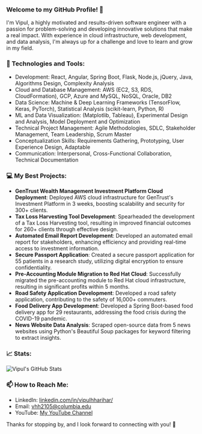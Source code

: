 ### Welcome to my GitHub Profile! 👋

I'm Vipul, a highly motivated and results-driven software engineer with a passion for problem-solving and developing innovative solutions that make a real impact. With experience in cloud infrastructure, web development, and data analysis, I'm always up for a challenge and love to learn and grow in my field.

### 🔧 Technologies and Tools:
-	Development: React, Angular, Spring Boot, Flask, Node.js, jQuery, Java, Algorithms Design, Complexity Analysis
-	Cloud and Database Management: AWS (EC2, S3, RDS, CloudFormation), GCP, Azure and MySQL, NoSQL, Oracle, DB2
-	Data Science: Machine & Deep Learning Frameworks (TensorFlow, Keras, PyTorch), Statistical Analysis (scikit-learn, Python, R)
-	ML and Data Visualization: (Matplotlib, Tableau), Experimental Design and Analysis, Model Deployment and Optimization
-	Technical Project Management: Agile Methodologies, SDLC, Stakeholder Management, Team Leadership, Scrum Master
-	Conceptualization Skills: Requirements Gathering, Prototyping, User Experience Design, Adaptable
-	Communication: Interpersonal, Cross-Functional Collaboration, Technical Documentation

### 💻 My Best Projects:

- **GenTrust Wealth Management Investment Platform Cloud Deployment**: Deployed AWS cloud infrastructure for GenTrust's Investment Platform in 3 weeks, boosting scalability and security for 300+ clients.
- **Tax Loss Harvesting Tool Development**: Spearheaded the development of a Tax Loss Harvesting tool, resulting in improved financial outcomes for 260+ clients through effective design.
- **Automated Email Report Development**: Developed an automated email report for stakeholders, enhancing efficiency and providing real-time access to investment information.
- **Secure Passport Application**: Created a secure passport application for 55 patients in a research study, utilizing digital encryption to ensure confidentiality.
- **Pre-Accounting Module Migration to Red Hat Cloud**: Successfully migrated the pre-accounting module to Red Hat cloud infrastructure, resulting in significant profits within 5 months.
- **Road Safety Application Development**: Developed a road safety application, contributing to the safety of 16,000+ commuters.
- **Food Delivery App Development**: Developed a Spring Boot-based food delivery app for 29 restaurants, addressing the food crisis during the COVID-19 pandemic.
- **News Website Data Analysis**: Scraped open-source data from 5 news websites using Python's Beautiful Soup packages for keyword filtering to extract insights.

### 📈 Stats:

![Vipul's GitHub Stats](https://github-readme-stats.vercel.app/api?username=virslaan&show_icons=true&theme=dracula&custom_title=Vipul's%20GitHub%20Stats%20(A%2B%2B)&icon_color=2e59d9)

### 📫 How to Reach Me:

- LinkedIn: [linkedin.com/in/vipulhharihar/](https://www.linkedin.com/in/vipulhharihar/)
- Email: vhh2105@columbia.edu
- YouTube: [My YouTube Channel](https://www.youtube.com/channel/UCYqM-AlwKVrfotOYmoGgdPQ)

Thanks for stopping by, and I look forward to connecting with you! 🚀
